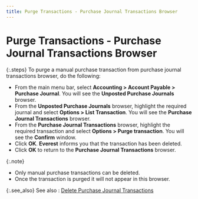 ```yaml
---
title: Purge Transactions - Purchase Journal Transactions Browser
---
```


# Purge Transactions - Purchase Journal Transactions Browser


{:.steps}
To purge a manual purchase transaction from  purchase journal transactions browser, do the following:

- From the main  menu bar, select **Accounting &gt; Account 
 Payable &gt; Purchase Journal**. You will see the **Unposted 
 Purchase Journals** browser.
- From the **Unposted Purchase Journals** browser,  highlight the required journal and select **Options 
 &gt; List Transaction**. You will see the **Purchase 
 Journal Transactions** browser.
- From the **Purchase Journal Transactions** browser,  highlight the required transaction and select **Options 
 &gt; Purge transaction**. You will see the **Confirm**  window.
- Click **OK**. **Everest** informs you that the transaction has been deleted.
- Click **OK** to return to the **Purchase 
 Journal Transactions** browser.



{:.note}
- Only manual purchase  transactions can be deleted.
- Once the transaction  is purged it will not appear in this browser.


{:.see_also}
See also
: [Delete  Purchase Journal Transactions]({{site.acc_baseurl}}/purchasing/purchase-jrnl-proc/manual-jrnl/voiding-deleting/del-trans/delete_transactions_manual_purchase_journals.html)
